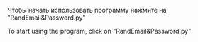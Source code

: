 Чтобы начать использовать программу нажмите на "RandEmail&Password.py"


To start using the program, click on "RandEmail&Password.py"
